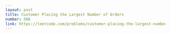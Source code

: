 ```yaml
---
layout: post
title: Customer Placing the Largest Number of Orders
number: 586
link: https://leetcode.com/problems/customer-placing-the-largest-number-of-orders
---
```

